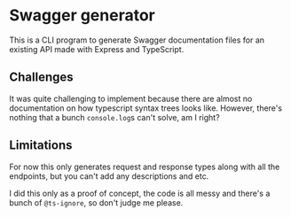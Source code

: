 # Swagger generator

This is a CLI program to generate Swagger documentation files for an existing API made with Express and TypeScript.

## Challenges

It was quite challenging to implement because there are almost no documentation on how typescript syntax trees looks like.
However, there's nothing that a bunch `console.log`s can't solve, am I right?

## Limitations

For now this only generates request and response types along with all the endpoints, but you can't add any descriptions and etc.


I did this only as a proof of concept, the code is all messy and there's a bunch of `@ts-ignore`, so don't judge me please.